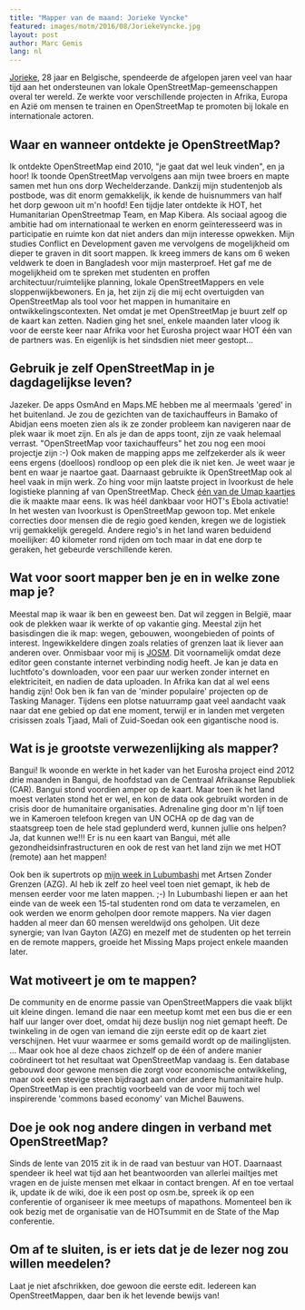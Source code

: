 ```yaml
---
title: "Mapper van de maand: Jorieke Vyncke"
featured: images/motm/2016/08/JoriekeVyncke.jpg
layout: post
author: Marc Gemis
lang: nl
---
```


[Jorieke](http://www.openstreetmap.org/user/Jorieke%20V), 28 jaar en Belgische, spendeerde de afgelopen jaren veel van haar tijd aan het ondersteunen van lokale OpenStreetMap-gemeenschappen overal ter wereld. Ze werkte voor verschillende projecten in Afrika, Europa en Azië om mensen te trainen en OpenStreetMap te promoten bij lokale en internationale actoren.

## Waar en wanneer ontdekte je OpenStreetMap?

Ik ontdekte OpenStreetMap eind 2010, "je gaat dat wel leuk vinden", en ja hoor! Ik toonde OpenStreetMap vervolgens aan mijn twee broers en mapte samen met hun ons dorp Wechelderzande. Dankzij mijn studentenjob als postbode, was dit enorm gemakkelijk, ik kende de huisnummers van half het dorp gewoon uit m'n hoofd! Een tijdje later ontdekte ik HOT, het Humanitarian OpenStreetmap Team, en Map Kibera. Als sociaal agoog die ambitie had om internationaal te werken en enorm geïnteresseerd was in participatie en ruimte kon dat niet anders dan mijn interesse opwekken. Mijn studies Conflict en Development gaven me vervolgens de mogelijkheid om dieper te graven in dit soort mappen. Ik kreeg immers de kans om 6 weken veldwerk te doen in Bangladesh voor mijn masterproef. Het gaf me de mogelijkheid om te spreken met studenten en proffen architectuur/ruimtelijke planning, lokale OpenStreetMappers en vele sloppenwijkbewoners. En ja, het zijn zij die mij echt overtuigden van OpenStreetMap als tool voor het mappen in humanitaire en ontwikkelingscontexten. Net omdat je met OpenStreetMap je buurt zelf op de kaart kan zetten. Nadien ging het snel, enkele maanden later vloog ik voor de eerste keer naar Afrika voor het Eurosha project waar HOT één van de partners was. En eigenlijk is het sindsdien niet meer gestopt...

## Gebruik je zelf OpenStreetMap in je dagdagelijkse leven?

Jazeker. De apps OsmAnd en Maps.ME hebben me al meermaals 'gered' in het buitenland. Je zou de gezichten van de taxichauffeurs in Bamako of Abidjan eens moeten zien als ik ze zonder probleem kan navigeren naar de plek waar ik moet zijn. En als je dan de apps toont, zijn ze vaak helemaal verrast. "OpenStreetMap voor taxichauffeurs" het zou nog een mooi projectje zijn :-) Ook maken de mapping apps me zelfzekerder als ik weer eens ergens (doelloos) rondloop op een plek die ik niet ken. Je weet waar je bent en waar je naartoe gaat. Daarnaast gebruikte ik OpenStreetMap ook al heel vaak in mijn werk. Zo hing voor mijn laatste project in Ivoorkust de hele logistieke planning af van OpenStreetMap. Check [één van de Umap kaartjes](http://umap.openstreetmap.fr/nl/map/villages-a-enqueter-region-tonkpi-bleu-village-pmh_88667#9/7.3093/-7.8333) die ik maakte maar eens. Ik was héél dankbaar voor HOT's Ebola activatie! In het westen van Ivoorkust is OpenStreetMap gewoon top. Met enkele correcties door mensen die de regio goed kenden, kregen we de logistiek vrij gemakkelijk geregeld. Andere regio's in het land waren beduidend moeilijker: 40 kilometer rond rijden om toch maar in dat ene dorp te geraken, het gebeurde verschillende keren.

## Wat voor soort mapper ben je en in welke zone map je?

Meestal map ik waar ik ben en geweest ben. Dat wil zeggen in België, maar ook de plekken waar ik werkte of op vakantie ging. Meestal zijn het basisdingen die ik map: wegen, gebouwen, woongebieden of points of interest. Ingewikkeldere dingen zoals relaties of grenzen laat ik liever aan anderen over. Onmisbaar voor mij is [JOSM](josm.openstreetmap.de). Dit voornamelijk omdat deze editor geen constante internet verbinding nodig heeft. Je kan je data en luchtfoto's downloaden, voor een paar uur werken zonder internet en elektriciteit, en nadien de data uploaden. In Afrika kan dat al wel eens handig zijn! Ook ben ik fan van de 'minder populaire' projecten op de Tasking Manager. Tijdens een plotse natuurramp gaat veel aandacht vaak naar dat ene gebied op dat ene moment, terwijl er in landen met vergeten crisissen zoals Tjaad, Mali of Zuid-Soedan ook een gigantische nood is.

## Wat is je grootste verwezenlijking als mapper?

Bangui! Ik woonde en werkte in het kader van het Eurosha project eind 2012 drie maanden in Bangui, de hoofdstad van de Centraal Afrikaanse Republiek (CAR). Bangui stond voordien amper op de kaart. Maar toen ik het land moest verlaten stond het er wel, en kon de data ook gebruikt worden in de crisis door de humanitaire organisaties. Adrenaline ging door m'n lijf toen we in Kameroen telefoon kregen van UN OCHA op de dag van de staatsgreep toen de hele stad geplunderd werd, kunnen jullie ons helpen? Ja, dat kunnen we!!! Er is nu een kaart van Bangui, mét alle gezondheidsinfrastructuren en ook de rest van het land zijn we met HOT (remote) aan het mappen! 

Ook ben ik supertrots op [mijn week in Lubumbashi](https://hotosm.org/updates/2014-04-01_a_week_in_lubumbashi_drc) met Artsen Zonder Grenzen (AZG). Al heb ik zelf zo heel veel toen niet gemapt, ik heb de mensen eerder voor me laten mappen. ;-) In Lubumbashi liepen er aan het einde van de week een 15-tal studenten rond om data te verzamelen, en ook werden we enorm geholpen door remote mappers. Na vier dagen hadden al meer dan 60 mensen wereldwijd ons geholpen. Uit deze synergie; van Ivan Gayton (AZG) en mezelf met de studenten op het terrein en de remote mappers, groeide het Missing Maps project enkele maanden later.

## Wat motiveert je om te mappen?

De community en de enorme passie van OpenStreetMappers die vaak blijkt uit kleine dingen. Iemand die naar een meetup komt met een bus die er een half uur langer over doet, omdat hij deze buslijn nog niet gemapt heeft. De twinkeling in de ogen van iemand die zijn eerste edit op de kaart ziet verschijnen. Het vuur waarmee er soms gemaild wordt op de mailinglijsten. ... Maar ook hoe al deze chaos zichzelf op de één of andere manier coördineert tot het resultaat wat OpenStreetMap vandaag is. Een database gebouwd door gewone mensen die zorgt voor economische ontwikkeling, maar ook een stevige steen bijdraagt aan onder andere humanitaire hulp. OpenStreetMap is een prachtig voorbeeld van de voor mij toch wel inspirerende 'commons based economy' van Michel Bauwens.

## Doe je ook nog andere dingen in verband met OpenStreetMap? 

Sinds de lente van 2015 zit ik in de raad van bestuur van HOT. Daarnaast spendeer ik heel wat tijd aan het beantwoorden van allerlei mailtjes met vragen en de juiste mensen met elkaar in contact brengen. Af en toe vertaal ik, update ik de wiki, doe ik een post op osm.be, spreek ik op een conferentie of organiseer ik mee meetups of mapathons. Momenteel ben ik ook bezig met de organisatie van de HOTsummit en de State of the Map conferentie.

## Om af te sluiten, is er iets dat je de lezer nog zou willen meedelen? 

Laat je niet afschrikken, doe gewoon die eerste edit. Iedereen kan OpenStreetMappen, daar ben ik het levende bewijs van!
